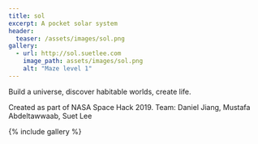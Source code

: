 ```yaml
---
title: sol
excerpt: A pocket solar system
header:
  teaser: /assets/images/sol.png
gallery:
  - url: http://sol.suetlee.com
    image_path: assets/images/sol.png
    alt: "Maze level 1"
---
```


Build a universe, discover habitable worlds, create life.

Created as part of NASA Space Hack 2019.
Team: Daniel Jiang, Mustafa Abdeltawwaab, Suet Lee

{% include gallery %}
